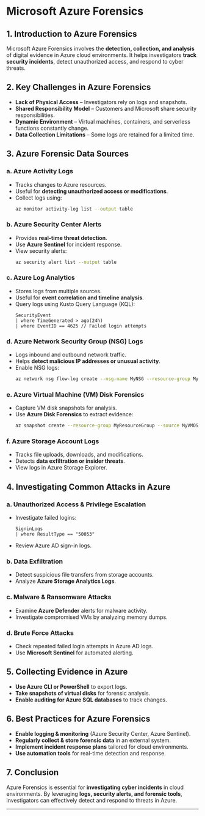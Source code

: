 # Microsoft Azure Forensics

## 1. Introduction to Azure Forensics
Microsoft Azure Forensics involves the **detection, collection, and analysis** of digital evidence in Azure cloud environments. It helps investigators **track security incidents**, detect unauthorized access, and respond to cyber threats.

## 2. Key Challenges in Azure Forensics
- **Lack of Physical Access** – Investigators rely on logs and snapshots.
- **Shared Responsibility Model** – Customers and Microsoft share security responsibilities.
- **Dynamic Environment** – Virtual machines, containers, and serverless functions constantly change.
- **Data Collection Limitations** – Some logs are retained for a limited time.

## 3. Azure Forensic Data Sources
### a. **Azure Activity Logs**
   - Tracks changes to Azure resources.
   - Useful for **detecting unauthorized access or modifications**.
   - Collect logs using:
     ```bash
     az monitor activity-log list --output table
     ```

### b. **Azure Security Center Alerts**
   - Provides **real-time threat detection**.
   - Use **Azure Sentinel** for incident response.
   - View security alerts:
     ```bash
     az security alert list --output table
     ```

### c. **Azure Log Analytics**
   - Stores logs from multiple sources.
   - Useful for **event correlation and timeline analysis**.
   - Query logs using Kusto Query Language (KQL):
     ```kql
     SecurityEvent
     | where TimeGenerated > ago(24h)
     | where EventID == 4625 // Failed login attempts
     ```

### d. **Azure Network Security Group (NSG) Logs**
   - Logs inbound and outbound network traffic.
   - Helps **detect malicious IP addresses or unusual activity**.
   - Enable NSG logs:
     ```bash
     az network nsg flow-log create --nsg-name MyNSG --resource-group MyResourceGroup --storage-account MyStorage
     ```

### e. **Azure Virtual Machine (VM) Disk Forensics**
   - Capture VM disk snapshots for analysis.
   - Use **Azure Disk Forensics** to extract evidence:
     ```bash
     az snapshot create --resource-group MyResourceGroup --source MyVMOSDisk --name VMDiskSnapshot
     ```

### f. **Azure Storage Account Logs**
   - Tracks file uploads, downloads, and modifications.
   - Detects **data exfiltration or insider threats**.
   - View logs in Azure Storage Explorer.

## 4. Investigating Common Attacks in Azure
### a. **Unauthorized Access & Privilege Escalation**
   - Investigate failed logins:
     ```kql
     SigninLogs
     | where ResultType == "50053"
     ```
   - Review Azure AD sign-in logs.

### b. **Data Exfiltration**
   - Detect suspicious file transfers from storage accounts.
   - Analyze **Azure Storage Analytics Logs**.

### c. **Malware & Ransomware Attacks**
   - Examine **Azure Defender** alerts for malware activity.
   - Investigate compromised VMs by analyzing memory dumps.

### d. **Brute Force Attacks**
   - Check repeated failed login attempts in Azure AD logs.
   - Use **Microsoft Sentinel** for automated alerting.

## 5. Collecting Evidence in Azure
- **Use Azure CLI or PowerShell** to export logs.
- **Take snapshots of virtual disks** for forensic analysis.
- **Enable auditing for Azure SQL databases** to track changes.

## 6. Best Practices for Azure Forensics
- **Enable logging & monitoring** (Azure Security Center, Azure Sentinel).
- **Regularly collect & store forensic data** in an external system.
- **Implement incident response plans** tailored for cloud environments.
- **Use automation tools** for real-time detection and response.

## 7. Conclusion
Azure Forensics is essential for **investigating cyber incidents** in cloud environments. By leveraging **logs, security alerts, and forensic tools**, investigators can effectively detect and respond to threats in Azure.

---
